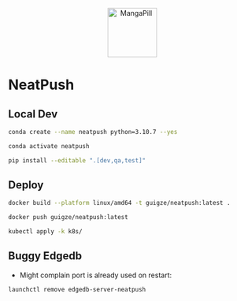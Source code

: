 <p align="center">
  <a href="https://mangapill.com">
    <img src="https://mangapill.com/static/favicon/android-chrome-512x512.png" alt="MangaPill" width="100" height="100">
  </a>
</p>

# NeatPush

## Local Dev

```bash
conda create --name neatpush python=3.10.7 --yes

conda activate neatpush

pip install --editable ".[dev,qa,test]"
```

## Deploy

```bash
docker build --platform linux/amd64 -t guigze/neatpush:latest .

docker push guigze/neatpush:latest

kubectl apply -k k8s/
```

## Buggy Edgedb

- Might complain port is already used on restart:

```bash
launchctl remove edgedb-server-neatpush
```
